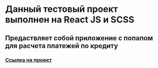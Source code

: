# Данный тестовый проект выполнен на React JS  и SCSS

## Предаствляет собой приложение с попапом для расчета платежей по кредиту
### [Ссылка на проект](maksim-pp.github.io/test-popap/)
